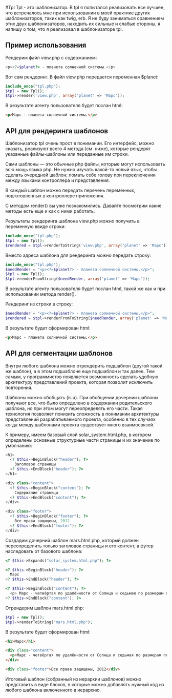 #Tpl
Tpl - это шаблонизатор.
В tpl я попытался реализовать все лучшее, что встречалось мне при использовании 
в моей практике других шаблонизаторов, таких как twig, erb. Я не буду заниматься 
сравнением этих двух шаблонизаторов, находить их сильные и слабые стороны, я напишу 
о том, что я реализовал в шаблонизаторе tpl.

Пример использования
--------------------
Рендерим файл view.php с содержанием:

```php
<p><?=$planet?> - планета солнечной системы.</p>
```
Вот сам рендеринг. В файл view.php передается переменная $planet:

```php
include_once("tpl.php");
$tpl = new Tpl();
$tpl->render('view.php', array('planet' => 'Марс'));
```

В результате агенту пользователя будет послан html:

```html
<p>Марс - планета солнечной системы.</p>
```

API для рендеринга шаблонов
--------------------

Шаблонизатор tpl очень прост в понимании. Его интерфейс, можно сказать, реализуют 
всего 4 метода (см. ниже), которые рендерят указанные файлы-шаблоны или переданные им строки.

Сами шаблоны — это обычные php файлы, которые могут использовать всю мощь языка php. 
Не нужно изучать какой-то новый язык, чтобы сделать очередной шаблон; ломать себе 
голову при переключении между языками контроллера и представления.

В каждый шаблон можно передать перечень переменных, подготовленных в контроллере приложения.

С методом render() вы уже познакомились. Давайте посмотрим какие методы есть еще и как с ними работать.

Результаты рендеринга шаблона view.php можно получить в переменную ввиде строки:

```php
include_once("tpl.php");
$tpl = new Tpl();
$rendered = $tpl->renderToString('view.php', array('planet' => 'Марс'));
```

Вместо адреса шаблона для рендеринга можно передать строку:

```php
include_once("tpl.php");
$needRender = "<p><?=$planet?> - планета солнечной системы.</p>";
$tpl = new Tpl();
$tpl->renderFromString($needRender, array('planet' => 'Марс'));
```

В результате агенту пользователя будет послан html, такой же как и при использовании метода render().

Рендеринг из строки в строку:

```php
$needRender = "<p><?=$planet?> - планета солнечной системы.</p>";
$rendered = $tpl->renderFromToString($needRender, array('planet' => 'Марс'));
```

В результате будет сформирован html:

```html
<p>Марс - планета солнечной системы.</p>
```

API для сегментации шаблонов
--------------------

Внутри любого шаблона можно отрендерить подшаблон (другой такой же шаблон), а в 
этом подшаблоне еще подшаблон и так далее. Тем самым, у программистов появляется 
возможность сделать удобную архитектуру представлений проекта, которая позволит 
исключить повторения.

Шаблоны можно обобщать (is a). При обобщении дочернии шаблоны получают все, что 
было определено в содержании родительского шаблона, но при этом могут переопределять 
его части. Такая технология позволяет понизить сложность в понимании 
архитектуры представлений разрабатываемого проекта, особенно в тех случаях 
когда между шаблонами проекта существует много взаимосвязей.

К примеру, имеем базовый слой solar_system.html.php, в котором определены основные 
структурные части страницы и их значение по умолчанию:
```php
<h1>
  <? $this->BeginBlock("header"); ?>
    Заголовок страницы
  <? $this->EndBlock("header"); ?>
</h1>

<div class="content">
  <? $this->BeginBlock("content"); ?>
    Содержание страницы
  <? $this->EndBlock("content"); ?>
</div>

<div class="footer">
  <? $this->BeginBlock("footer"); ?>
    Все права защищены, 2012
  <? $this->EndBlock("footer"); ?>
</div>
```

Создадим дочерний шаблон mars.html.php, который должен переопределить только заголовок 
страницы и его контент, а футер наследовать от базового шаблона:
```php
<? $this->Expands("solar_system.html.php"); ?>

<? $this->BeginBlock("header"); ?>
  Марс
<? $this->EndBlock("header"); ?>

<? $this->BeginBlock("content"); ?>
  <p> Марс - четвёртая по удалённости от Солнца и седьмая по размерам планета Солнечной системы.</p>
<? $this->EndBlock("content"); ?>
```

Отрендерим шаблон mars.html.php:
```php
$tpl = new Tpl();
$tpl->renderToString("mars.html.php");
```

В результате будет сформирован html:
```html
<h1>Марс</h1>

<div class="content">
  <p>Марс - четвёртая по удалённости от Солнца и седьмая по размерам планета Солнечной системы.</p>
</div>

<div class="footer">Все права защищены, 2012</div>
```

Итоговый шаблон (собранный из иерархии шаблонов) можно представить в виде блоков, 
в которые можно добавлять нужный код из любого шаблона включенного в иерархию.

